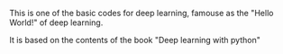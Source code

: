 This is one of the basic codes for deep learning, famouse as the "Hello World!" of deep learning. 

It is based on the contents of the book "Deep learning with python"
